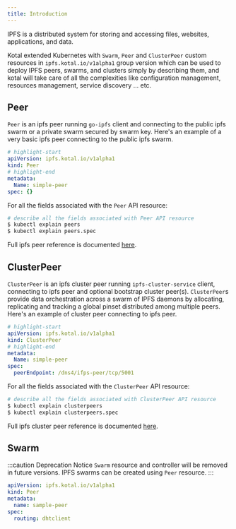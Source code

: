 ```yaml
---
title: Introduction
---
```


IPFS is a distributed system for storing and accessing files, websites, applications, and data.

Kotal extended Kubernetes with `Swarm`, `Peer` and `ClusterPeer` custom resources in `ipfs.kotal.io/v1alpha1` group version which can be used to deploy IPFS peers, swarms, and clusters simply by describing them, and kotal will take care of all the complexities like configuration management, resources management, service discovery ... etc.

## Peer

`Peer` is an ipfs peer running `go-ipfs` client and connecting to the public ipfs swarm or a private swarm secured by swarm key. Here's an example of a very basic ipfs peer connecting to the public ipfs swarm.

```yaml
# highlight-start
apiVersion: ipfs.kotal.io/v1alpha1
kind: Peer
# highlight-end
metadata:
  Name: simple-peer
spec: {}
```

For all the fields associated with the `Peer` API resource:

```bash
# describe all the fields associated with Peer API resource
$ kubectl explain peers
$ kubectl explain peers.spec
```

Full ipfs peer reference is documented [here](reference/peer).

## ClusterPeer

`ClusterPeer` is an ipfs cluster peer running `ipfs-cluster-service` client, connecting to ipfs peer and optional bootstrap cluster peer(s). `ClusterPeer`s provide data orchestration across a swarm of IPFS daemons by allocating, replicating and tracking a global pinset distributed among multiple peers. Here's an example of cluster peer connecting to ipfs peer.

```yaml
# highlight-start
apiVersion: ipfs.kotal.io/v1alpha1
kind: ClusterPeer
# highlight-end
metadata:
  Name: simple-peer
spec:
  peerEndpoint: /dns4/ifps-peer/tcp/5001
```

For all the fields associated with the `ClusterPeer` API resource:

```bash
# describe all the fields associated with ClusterPeer API resource
$ kubectl explain clusterpeers
$ kubectl explain clusterpeers.spec
```

Full ipfs cluster peer reference is documented [here](reference/cluster-peer).

## Swarm

:::caution Deprecation Notice
`Swarm` resource and controller will be removed in future versions. IPFS swarms can be created using `Peer` resource.
:::

```yaml
apiVersion: ipfs.kotal.io/v1alpha1
kind: Peer
metadata:
  name: sample-peer
spec:
  routing: dhtclient
```
